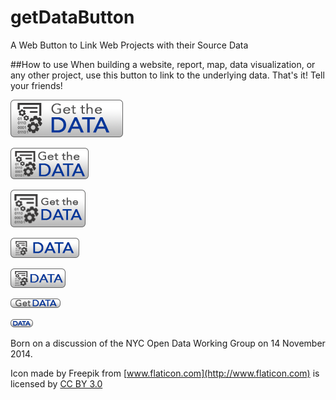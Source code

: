 getDataButton
=============

A Web Button to Link Web Projects with their Source Data

##How to use
When building a website, report, map, data visualization, or any other project, use this button to link to the underlying data.  That's it!  Tell your friends!  

![180x60](https://raw.githubusercontent.com/betanyc/getDataButton/master/png/180x60.png)

![125x50](https://raw.githubusercontent.com/betanyc/getDataButton/master/png/125x50.png)

![120x60](https://raw.githubusercontent.com/betanyc/getDataButton/master/png/120x60.png)

![110x32](https://raw.githubusercontent.com/betanyc/getDataButton/master/png/110x32.png)

![88x31](https://raw.githubusercontent.com/betanyc/getDataButton/master/png/88x31.png)

![80x15](https://raw.githubusercontent.com/betanyc/getDataButton/master/png/80x15.png)

![36x13](https://raw.githubusercontent.com/betanyc/getDataButton/master/png/36x13.png)


Born on a discussion of the NYC Open Data Working Group on 14 November 2014.

Icon made by Freepik from [www.flaticon.com](http://www.flaticon.com) is licensed by [CC BY 3.0](http://creativecommons.org/licenses/by/3.0/)
